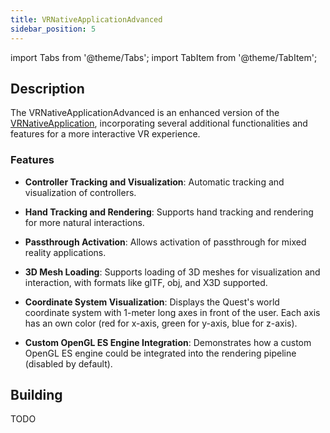 ```yaml
---
title: VRNativeApplicationAdvanced
sidebar_position: 5
---
```


import Tabs from '@theme/Tabs';
import TabItem from '@theme/TabItem';

## Description

The VRNativeApplicationAdvanced is an enhanced version of the [VRNativeApplication](vrnativeapplication.md), incorporating several additional functionalities and features for a more interactive VR experience.

### Features
  - **Controller Tracking and Visualization**: Automatic tracking and visualization of controllers.
 - **Hand Tracking and Rendering**: Supports hand tracking and rendering for more natural interactions.
- **Passthrough Activation**: Allows activation of passthrough for mixed reality applications.
- **3D Mesh Loading**: Supports loading of 3D meshes for visualization and interaction, with formats like glTF, obj, and X3D supported.

- **Coordinate System Visualization**: Displays the Quest's world coordinate system with 1-meter long axes in front of the user. Each axis has an own color (red for x-axis, green for y-axis, blue for z-axis).
- **Custom OpenGL ES Engine Integration**: Demonstrates how a custom OpenGL ES engine could be integrated into the rendering pipeline (disabled by default).


## Building

<Tabs groupId="target-os" queryString>

  <TabItem value="quest" label="Quest">
    TODO
  </TabItem>

</Tabs>

